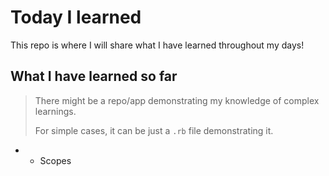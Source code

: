 # Today I learned
This repo is where I will share what I have learned throughout my days!
 
## What I have learned so far
> There might be a repo/app demonstrating my knowledge of complex learnings.
>
> For simple cases, it can be just a `.rb` file demonstrating it.

- [day-01]: 26/JUL/2022
  - Scopes



[day-01]:/day-01